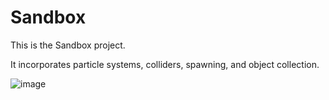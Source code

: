# Sandbox

This is the Sandbox project. 

It incorporates particle systems, colliders, spawning, and object collection.

![image](https://postimg.org/image/yd9xe8vf9/)

